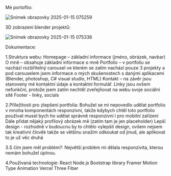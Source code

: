 Mé portoflio:


![Snímek obrazovky 2025-01-15 075259](https://github.com/user-attachments/assets/2c0a6bde-a35a-4a9e-a1b0-1c0bac4df7aa)

3D zobrazení blender projektů:

![Snímek obrazovky 2025-01-15 075336](https://github.com/user-attachments/assets/1bd5bdbf-32bd-4e89-98cd-b26dcde9429a)



Dokumentace:

1.Struktura webu: Homepage – základní informace (jméno, obrázek, navbar) O mně – obsahuje základní informace o mně Portfolio – v portfoliu se nachází rozšiřitelný carousel ve kterém se zatím nachází pouze 3 projekty a pod carouselem jsem informace o mých skušenostech s danými aplikacemi (Blender, photoshop, C# visual studio, HTML) Kontakt – na závěr jsou stanoveny mé kontaktní údaje a kontaktní formulář. Linky jsou ovšem nefunkční, protože jsem zatím nechtěl zveřejňovat na webu svoje sociální sítě Footer - linky, socials

2.Příležitosti pro zlepšení portfolia: Bohužel se mi nepovedlo udělat portfolio v mnoha komponentách responzivní, takže kdybych chtěl toto portfolio používat musel bych ho udělat správně responzivní i pro mobilní zařízení Dále přidat nějaký profilový obrázek mě (zatím tam je jen placeholder) Lepší design - rozhodně v budoucnu by to chtělo vylepšit design, ovšem nejsem tak kreativní člověk takže se většinu snažím odkoukat od jinud, ale aplikovat to je už věc druhá

3.S čím jsem měl problém?: Největší problém mi dělala responzivita, kterou nemám bohužel úplnou.

4.Používaná technologie: React Node.js Bootstrap library Framer Motion Type Animation Vercel Three Fiber


